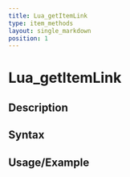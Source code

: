 ```yaml
---
title: Lua_getItemLink
type: item_methods
layout: single_markdown
position: 1
---
```


# Lua_getItemLink

## Description

## Syntax

## Usage/Example


